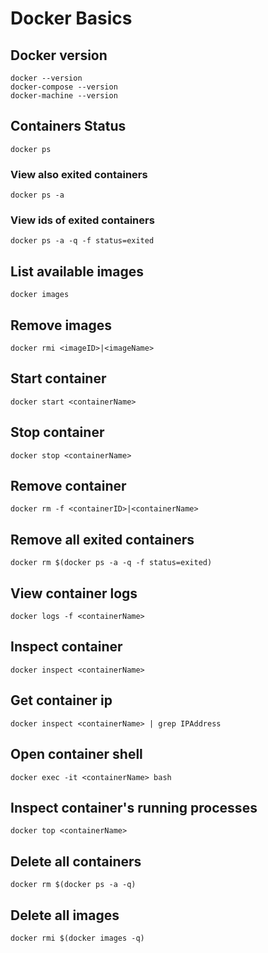 # Docker Basics

## Docker version
```
docker --version
docker-compose --version
docker-machine --version
```

## Containers Status
```
docker ps
```

### View also exited containers
```
docker ps -a
```

### View ids of exited containers
```
docker ps -a -q -f status=exited
```

## List available images
```
docker images
```

## Remove images
```
docker rmi <imageID>|<imageName>
```

## Start container
```
docker start <containerName>
```

## Stop container
```
docker stop <containerName>
```

## Remove container
```
docker rm -f <containerID>|<containerName>
```

## Remove all exited containers
```
docker rm $(docker ps -a -q -f status=exited)
```

## View container logs
```
docker logs -f <containerName>
```

## Inspect container
```
docker inspect <containerName>
```

## Get container ip
```
docker inspect <containerName> | grep IPAddress
```

## Open container shell
```
docker exec -it <containerName> bash
```

## Inspect container's running processes
```
docker top <containerName>
```

## Delete all containers
```
docker rm $(docker ps -a -q)
```

## Delete all images
```
docker rmi $(docker images -q)
```

